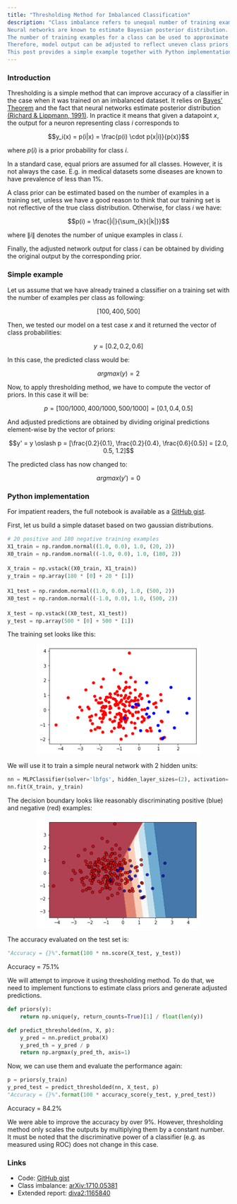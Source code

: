 ```yaml
---
title: "Thresholding Method for Imbalanced Classification"
description: "Class imbalance refers to unequal number of training examples between classes in a training set.
Neural networks are known to estimate Bayesian posterior distribution.
The number of training examples for a class can be used to approximate its prior probability.
Therefore, model output can be adjusted to reflect uneven class priors and, in result, improve accuracy of a classifier.
This post provides a simple example together with Python implementation of thresholding method."
---
```


<style>
li {
	text-align: justify
}
</style>


### Introduction

Thresholding is a simple method that can improve accuracy of a classifier in the case when it was trained on an imbalanced dataset.
It relies on <a href="https://en.wikipedia.org/wiki/Bayes%27_theorem" target="_blank">Bayes' Theorem</a> and the fact that neural networks estimate posterior distribution <a href="http://cognet.mit.edu/journal/10.1162/neco.1991.3.4.461" target="_blank">(Richard & Lippmann, 1991)</a>.
In practice it means that given a datapoint $x$, the output for a neuron representing class $i$ corresponds to

$$y_i(x) = p(i|x) = \frac{p(i) \cdot p(x|i)}{p(x)}$$

where $p(i)$ is a prior probability for class $i$.

In a standard case, equal priors are assumed for all classes.
However, it is not always the case.
E.g. in medical datasets some diseases are known to have prevalence of less than 1%.

A class prior can be estimated based on the number of examples in a training set, unless we have a good reason to think that our training set is not reflective of the true class distribution. Otherwise, for class $i$ we have:

$$p(i) = \frac{|i|}{\sum_{k}{|k|}}$$

where $\|i\|$ denotes the number of unique examples in class $i$.

Finally, the adjusted network output for class $i$ can be obtained by dividing the original output by the corresponding prior.

### Simple example

Let us assume that we have already trained a classifier on a training set with the number of examples per class as following:

$$[100, 400, 500]$$

Then, we tested our model on a test case $x$ and it returned the vector of class probabilities:

$$y = [0.2, 0.2, 0.6]$$

In this case, the predicted class would be:

$$argmax(y) = 2$$

Now, to apply thresholding method, we have to compute the vector of priors. In this case it will be:

$$p = [100/1000, 400/1000, 500/1000] = [0.1, 0.4, 0.5]$$

And adjusted predictions are obtained by dividing original predictions element-wise by the vector of priors:

$$y' = y \oslash p = [\frac{0.2}{0.1}, \frac{0.2}{0.4}, \frac{0.6}{0.5}] = [2.0, 0.5, 1.2]$$

The predicted class has now changed to:

$$argmax(y') = 0$$

### Python implementation

For impatient readers, the full notebook is available as a <a href="https://gist.github.com/mateuszbuda/cb122143afcc574b3cee636e1cc58150" target="_blank">GitHub gist</a>.

First, let us build a simple dataset based on two gaussian distributions.

```python
# 20 positive and 180 negative training examples
X1_train = np.random.normal((1.0, 0.0), 1.0, (20, 2))
X0_train = np.random.normal((-1.0, 0.0), 1.0, (180, 2))

X_train = np.vstack((X0_train, X1_train))
y_train = np.array(180 * [0] + 20 * [1])

X1_test = np.random.normal((1.0, 0.0), 1.0, (500, 2))
X0_test = np.random.normal((-1.0, 0.0), 1.0, (500, 2))

X_test = np.vstack((X0_test, X1_test))
y_test = np.array(500 * [0] + 500 * [1])
```

The training set looks like this:

<p style="text-align: center">
	<img src="/images/thresholding/trainset.png" alt="Training set" style="max-height: 250px; width: auto;" />
</p>

We will use it to train a simple neural network with 2 hidden units:

```python
nn = MLPClassifier(solver='lbfgs', hidden_layer_sizes=(2), activation='logistic', random_state=42)
nn.fit(X_train, y_train)
```

The decision boundary looks like reasonably discriminating positive (blue) and negative (red) examples:

<p style="text-align: center">
	<img src="/images/thresholding/decision.png" alt="Decision boundary" style="max-height: 250px; width: auto;" />
</p>

The accuracy evaluated on the test set is:

```python
"Accuracy = {}%".format(100 * nn.score(X_test, y_test))
```

Accuracy = 75.1%

We will attempt to improve it using thresholding method. To do that, we need to implement functions to estimate class priors and generate adjusted predictions.

```python
def priors(y):
    return np.unique(y, return_counts=True)[1] / float(len(y))
```

```python
def predict_thresholded(nn, X, p):
    y_pred = nn.predict_proba(X)
    y_pred_th = y_pred / p
    return np.argmax(y_pred_th, axis=1)
```

Now, we can use them and evaluate the performance again:

```python
p = priors(y_train)
y_pred_test = predict_thresholded(nn, X_test, p)
"Accuracy = {}%".format(100 * accuracy_score(y_test, y_pred_test))
```

Accuracy = 84.2%

We were able to improve the accuracy by over 9%.
However, thresholding method only scales the outputs by multiplying them by a constant number.
It must be noted that the discriminative power of a classifier (e.g. as measured using ROC) does not change in this case.


### Links

- Code: <a href="https://gist.github.com/mateuszbuda/cb122143afcc574b3cee636e1cc58150" target="_blank">GitHub gist</a>
- Class imbalance: <a href="https://arxiv.org/abs/1710.05381" target="_blank">arXiv:1710.05381</a>
- Extended report: <a href="http://www.diva-portal.org/smash/get/diva2:1165840/FULLTEXT01.pdf" target="_blank">diva2:1165840</a>
